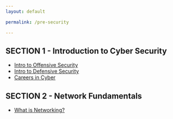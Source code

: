 ```yaml
---
layout: default

permalink: /pre-security

---
```



## SECTION 1 - Introduction to Cyber Security
- [Intro to Offensive Security](/intro-to-offensive-security)
- [Intro to Defensive Security](/intro-to-defensive-security)
- [Careers in Cyber](/careers-in-cyber)




## SECTION 2 - Network Fundamentals
- [What is Networking?](/what-is-networking)

<!--
- [Intro to LAN?](/intro_to_lan)
- [OSI Model](/OSI-Model)
- [Packets & Frames](/packets&frames)
- [Extending Your Network](/Extending-Your-Network)

### SECTION 3 - How the Web Works
- [DNS in Detail](/DNS-in-Detail)
- [HTTP in Detail](/HTTP-in-Detail)
- [How Websites Work](/How-Websites-Work)
- [Putting it all together](/Putting-it-all-together)


### SECTION 4
- [Linux Fundamentals Part 1](/Linux-Fundamentals-Part-1)
- [Linux Fundamentals Part 2](/Linux-Fundamentals-Part-2)
- [Linux Fundamentals Part 3](/Linux-Fundamentals-Part-3)

### SECTION 5
- [Windows Fundamentals 1](/Windows-Fundamentals-1)
- [Windows Fundamentals 2](/Windows-Fundamentals-2)
- [Windows Fundamentals 3](/Windows-Fundamentals-3)

-->
